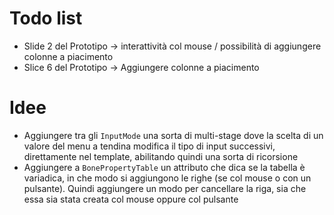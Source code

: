 # Todo list

+ Slide 2 del Prototipo -> interattività col mouse / possibilità di aggiungere colonne a piacimento
+ Slice 6 del Prototipo -> Aggiungere colonne a piacimento

# Idee

+ Aggiungere tra gli `InputMode` una sorta di multi-stage dove la scelta di un valore del menu a tendina modifica il tipo di input successivi, direttamente nel template, abilitando quindi una sorta di ricorsione
+ Aggiungere a `BonePropertyTable` un attributo che dica se la tabella è variadica, in che modo si aggiungono le righe (se col mouse o con un pulsante).
  Quindi aggiungere un modo per cancellare la riga, sia che essa sia stata creata col mouse oppure col pulsante